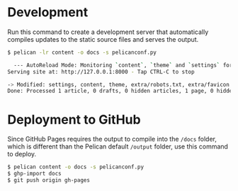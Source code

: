 # Development
Run this command to create a development server that automatically compiles updates to the static source files and serves the output. 

```bash
$ pelican -lr content -o docs -s pelicanconf.py

  --- AutoReload Mode: Monitoring `content`, `theme` and `settings` for changes. ---
Serving site at: http://127.0.0.1:8000 - Tap CTRL-C to stop

-> Modified: settings, content, theme, extra/robots.txt, extra/favicon.ico, extra/sitemap-index.xml, extra/sitemap-statuspages-0.xml, extra/sitemap.xml. re-generating...
Done: Processed 1 article, 0 drafts, 0 hidden articles, 1 page, 0 hidden pages and 0 draft pages in 0.19 seconds.
```
# Deployment to GitHub
Since GitHub Pages requires the output to compile into the `/docs` folder, which is different than the Pelican default `/output` folder, use this command to deploy. 
```bash
$ pelican content -o docs -s pelicanconf.py
$ ghp-import docs
$ git push origin gh-pages
```